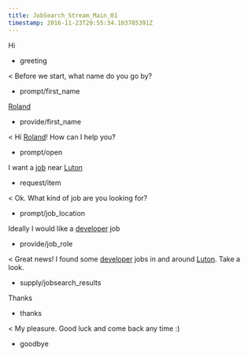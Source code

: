 ```yaml
---
title: JobSearch_Stream_Main_01
timestamp: 2016-11-23T20:55:34.103785391Z
---
```

Hi
* greeting

< Before we start, what name do you go by?
* prompt/first_name

[Roland](first_name)
* provide/first_name

< Hi [Roland](first_name)! How can I help you?
* prompt/open

I want a [job](item_type) near [Luton](location)
* request/item

< Ok. What kind of job are you looking for?
* prompt/job_location

Ideally I would like a [developer](jobrole) job
* provide/job_role

< Great news! I found some [developer](jobrole) jobs in and around [Luton](location). Take a look.
* supply/jobsearch_results

Thanks
* thanks

< My pleasure. Good luck and come back any time :)
* goodbye
